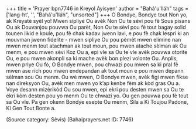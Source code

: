 +++
title = 'Prayer bpn7746 in Kreyol Ayisyen'
author = "Bahá'u'lláh"
tags = ['lang-ht', '', "Bahá'u'lláh", "unsorted"]
+++
O Bondye, Bondye tout Non yo, ak Kreyatè syèl yo! Mwen sipliye Ou avèk Non Ou te sèvi pou fè Sous pisans Ou ak Douvanjou pouvwa Ou parèt, Non Ou te sèvi pou fè tout bagay solid tounen likid e koule, pou fè chak kadav jwenn lavi, e pou fè chak lespri ki an mouvman jwenn fidelite - mwen sipliye Ou pou pèmèt mwen elimine nan mwen menm tout atachman ak tout moun, pou mwen atache sèlman ak Ou menm, e pou mwen sèvi Koz Ou a, epi vle sa Ou te vle avèk pouvwa otorite Ou, e pou mwen akonpli sa ki mache avèk bon plezi volonte Ou. 
Anplis, mwen priye Ou fò, O Bondye mwen, pou chwazi pou mwen sa ki pral fè mwen ase rich pou mwen endepandan ak tout moun e pou mwen depann sèlman sou Ou menm. Ou wè mwen, O Bondye mwen, avèk figi mwen fikse nan direksyon Ou, avèk men mwen yo k’ap kenbe fèm ak kòd gras Ou a. Voye desann mizèrikòd Ou sou mwen, epi ekri pou desten mwen sa Ou te ekri kòm desten pou yo menm Ou te chwazi yo. Ou gen pouvwa pou fè tout sa Ou vle. Pa gen okenn Bondye esepte Ou menm, Sila a Ki Toujou Padone, Ki Gen Tout Bonte a.

(Source category: Sèvis)
(Bahaiprayers.net ID: 7746)
